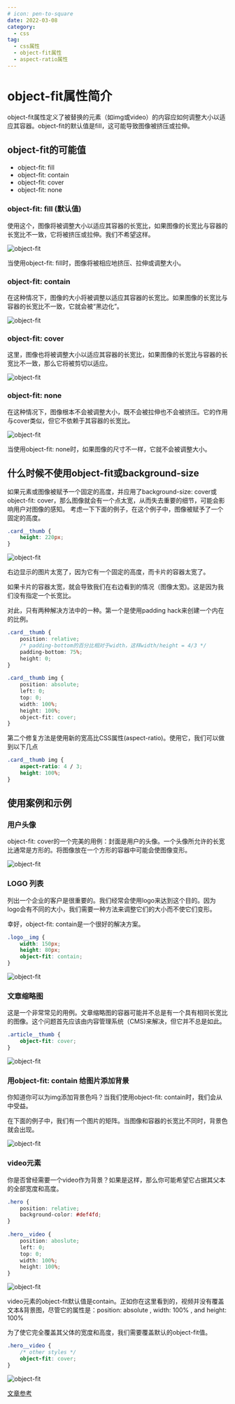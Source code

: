 ```yaml
---
# icon: pen-to-square
date: 2022-03-08
category:
  - css
tag:
  - css属性
  - object-fit属性
  - aspect-ratio属性
---
```


# object-fit属性简介

object-fit属性定义了被替换的元素（如img或video）的内容应如何调整大小以适应其容器。object-fit的默认值是fill，这可能导致图像被挤压或拉伸。

## object-fit的可能值

- object-fit: fill
- object-fit: contain
- object-fit: cover
- object-fit: none

### object-fit: fill (默认值)

使用这个，图像将被调整大小以适应其容器的长宽比，如果图像的长宽比与容器的长宽比不一致，它将被挤压或拉伸。我们不希望这样。

![object-fit](../image/fill.png)

当使用object-fit: fill时，图像将被相应地挤压、拉伸或调整大小。

### object-fit: contain

在这种情况下，图像的大小将被调整以适应其容器的长宽比。如果图像的长宽比与容器的长宽比不一致，它就会被“黑边化”。

![object-fit](../image/contain.png)

### object-fit: cover

这里，图像也将被调整大小以适应其容器的长宽比，如果图像的长宽比与容器的长宽比不一致，那么它将被剪切以适应。

![object-fit](../image/cover.png)

### object-fit: none

在这种情况下，图像根本不会被调整大小，既不会被拉伸也不会被挤压。它的作用与cover类似，但它不依赖于其容器的长宽比。

![object-fit](../image/none.png)

当使用object-fit: none时，如果图像的尺寸不一样，它就不会被调整大小。

## 什么时候不使用object-fit或background-size

如果元素或图像被赋予一个固定的高度，并应用了background-size: cover或object-fit: cover，那么图像就会有一个点太宽，从而失去重要的细节，可能会影响用户对图像的感知。
考虑一下下面的例子，在这个例子中，图像被赋予了一个固定的高度。

```css
.card__thumb {
    height: 220px;
}
```

![object-fit](../image/object-cover.png)

右边显示的图片太宽了，因为它有一个固定的高度，而卡片的容器太宽了。

如果卡片的容器太宽，就会导致我们在右边看到的情况（图像太宽)。这是因为我们没有指定一个长宽比。

对此，只有两种解决方法中的一种。第一个是使用padding hack来创建一个内在的比例。
```css
.card__thumb {
    position: relative;
    /* padding-bottom的百分比相对于width，这样width/height = 4/3 */
    padding-bottom: 75%;
    height: 0;
}
​
.card__thumb img {
    position: absolute;
    left: 0;
    top: 0;
    width: 100%;
    height: 100%;
    object-fit: cover;
}
```
第二个修复方法是使用新的宽高比CSS属性(aspect-ratio)。使用它，我们可以做到以下几点
```css
.card__thumb img {
    aspect-ratio: 4 / 3;
    height: 100%;
}
```

## 使用案例和示例

### 用户头像

object-fit: cover的一个完美的用例：封面是用户的头像。一个头像所允许的长宽比通常是方形的。将图像放在一个方形的容器中可能会使图像变形。

![object-fit](../image/avata.png)

### LOGO 列表

列出一个企业的客户是很重要的。我们经常会使用logo来达到这个目的。因为logo会有不同的大小，我们需要一种方法来调整它们的大小而不使它们变形。

幸好，object-fit: contain是一个很好的解决方案。

```css
.logo__img {
    width: 150px;
    height: 80px;
    object-fit: contain;
}
```

![object-fit](../image/logo.png)

### 文章缩略图

这是一个非常常见的用例。文章缩略图的容器可能并不总是有一个具有相同长宽比的图像。这个问题首先应该由内容管理系统（CMS)来解决，但它并不总是如此。

```css
.article__thumb {
    object-fit: cover;
}
```

![object-fit](../image/logo2.png)

### 用object-fit: contain 给图片添加背景

你知道你可以为img添加背景色吗？当我们使用object-fit: contain时，我们会从中受益。

在下面的例子中，我们有一个图片的矩阵。当图像和容器的长宽比不同时，背景色就会出现。

![object-fit](../image/logo3.png)

### video元素

你是否曾经需要一个video作为背景？如果是这样，那么你可能希望它占据其父本的全部宽度和高度。

```css
.hero {
    position: relative;
    background-color: #def4fd;
}
​
.hero__video {
    position: aboslute;
    left: 0;
    top: 0;
    width: 100%;
    height: 100%;
}
```

![object-fit](../image/video.png)

video元素的object-fit默认值是contain。正如你在这里看到的，视频并没有覆盖文本&背景图，尽管它的属性是：position: absolute , width: 100% , and height: 100%

为了使它完全覆盖其父体的宽度和高度，我们需要覆盖默认的object-fit值。

```css
.hero__video {
    /* other styles */
    object-fit: cover;
}
```

![object-fit](../image/video2.png)

[文章参考](https://www.smashingmagazine.com/2021/10/object-fit-background-size-css/)
